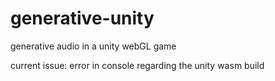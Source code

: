 # generative-unity
generative audio in a unity webGL game

current issue: error in console regarding the unity wasm build